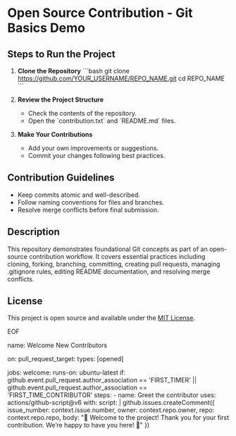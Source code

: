 # Open Source Contribution - Git Basics Demo


## Steps to Run the Project
1. **Clone the Repository**
   \`\`\`bash
   git clone https://github.com/YOUR_USERNAME/REPO_NAME.git
   cd REPO_NAME
   \`\`\`

2. **Review the Project Structure**
   - Check the contents of the repository.
   - Open the \`contribution.txt\` and \`README.md\` files.

3. **Make Your Contributions**
   - Add your own improvements or suggestions.
   - Commit your changes following best practices.


## Contribution Guidelines
- Keep commits atomic and well-described.
- Follow naming conventions for files and branches.
- Resolve merge conflicts before final submission.

## Description
This repository demonstrates foundational Git concepts as part of an open-source contribution workflow. It covers essential practices including cloning, forking, branching, committing, creating pull requests, managing .gitignore rules, editing README documentation, and resolving merge conflicts.


## License
This project is open source and available under the [MIT License](LICENSE).

EOF

name: Welcome New Contributors


on:
  pull_request_target:
    types: [opened]

jobs:
  welcome:
    runs-on: ubuntu-latest
    if: github.event.pull_request.author_association == 'FIRST_TIMER' || github.event.pull_request.author_association == 'FIRST_TIME_CONTRIBUTOR'
    steps:
      - name: Greet the contributor
        uses: actions/github-script@v6
        with:
          script: |
            github.issues.createComment({
              issue_number: context.issue.number,
              owner: context.repo.owner,
              repo: context.repo.repo,
              body: "🎉 Welcome to the project! Thank you for your first contribution. We’re happy to have you here! 🚀"
            })
